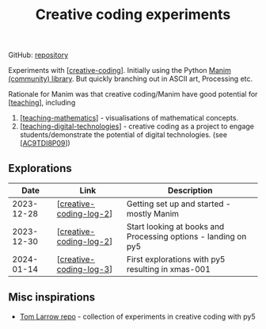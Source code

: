 ﻿---
backlinks:
- title: Python
  url: /sense/Python/python.html
- title: My creative coding projects
  url: /sense/Teaching/Digital_Technologies/my-creative-coding-projects.html
- title: AC9TDI8P09
  url: /sense/Teaching/Curriculum/v9/Technologies/AC9TDI8P09.html
- title: Today's note
  url: /seek/journal/todays-note.html
tags: python, teaching, creativeCoding
title: Creative coding experiments
type: note
---
GitHub: [repository](https://github.com/djplaner/creative-coding-experiments)

Experiments with [[creative-coding]]. Initially using the Python [Manim (community) library](https://www.manim.community/). But quickly branching out in ASCII art, Processing etc. 

Rationale for Manim was that creative coding/Manim have good potential for [[teaching]], including

1. [[teaching-mathematics]] - visualisations of mathematical concepts.
2. [[teaching-digital-technologies]] - creative coding as a project to engage students/demonstrate the potential of digital technologies. (see [[AC9TDI8P09]])

## Explorations

| Date | Link | Description |
| --- | --- | --- |
| 2023-12-28 | [[creative-coding-log-2]] | Getting set up and started - mostly Manim |
| 2023-12-30 | [[creative-coding-log-2]] | Start looking at books and Processing options - landing on py5  |
| 2024-01-14 | [[creative-coding-log-3]] | First explorations with py5 resulting in xmas-001  |


## Misc inspirations

- [Tom Larrow repo](https://codeberg.org/TomLarrow/creative-coding-experiments/src/branch/main/x_0100/x_0126) - collection of experiments in creative coding with py5

[//begin]: # "Autogenerated link references for markdown compatibility"
[creative-coding]: ../Teaching/Digital_Technologies/creative-coding "Creative Coding"
[teaching]: ../Teaching/teaching "Teaching "
[teaching-mathematics]: ../Teaching/Mathematics/teaching-mathematics "Teaching Mathematics"
[teaching-digital-technologies]: ../Teaching/Digital_Technologies/teaching-digital-technologies "Teaching Digital Technologies"
[AC9TDI8P09]: ../Teaching/Curriculum/v9/Technologies/AC9TDI8P09 "AC9TDI8P09"
[creative-coding-log-2]: creative-coding-log/creative-coding-log-2 "Creative coding log 2"
[creative-coding-log-3]: creative-coding-log/creative-coding-log-3 "Creative coding log 1"
[//end]: # "Autogenerated link references"